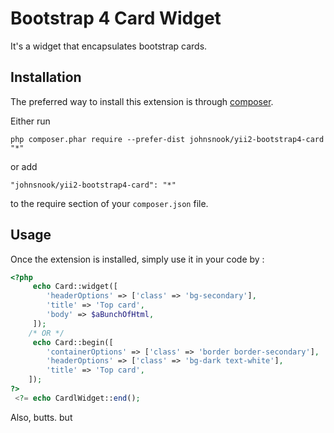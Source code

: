 Bootstrap 4 Card Widget
=======================
It's a widget that encapsulates bootstrap cards.

Installation
------------

The preferred way to install this extension is through [composer](http://getcomposer.org/download/).

Either run

```
php composer.phar require --prefer-dist johnsnook/yii2-bootstrap4-card "*"
```

or add

```
"johnsnook/yii2-bootstrap4-card": "*"
```

to the require section of your `composer.json` file.


Usage
-----

Once the extension is installed, simply use it in your code by  :

```php
<?php                                                                            
     echo Card::widget([                        
        'headerOptions' => ['class' => 'bg-secondary'],
        'title' => 'Top card',                   
        'body' => $aBunchOfHtml,                 
     ]);
	/* OR */
     echo Card::begin([                         
        'containerOptions' => ['class' => 'border border-secondary'],
        'headerOptions' => ['class' => 'bg-dark text-white'],
        'title' => 'Top card',
 	]);
?>                                                                              <p class="card-text">                      
 <?= echo CardlWidget::end();
```

Also, butts.
but
